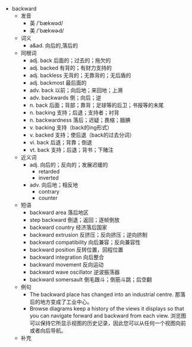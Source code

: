 - backward
  - 发音
    - 英 /'bækwəd/
    - 美 /'bækwɚd/
  - 词义
    - a&ad. 向后的,落后的
  - 同根词
    - adj. back 后面的；过去的；拖欠的
    - adj. backed 有背的；有财力支持的
    - adj. backless 无背的；无靠背的；无后盾的
    - adj. backmost 最后面的
    - adv. back 以前；向后地；来回地；上溯
    - adv. backwards 倒；向后；逆
    - n. back 后面；背部；靠背；足球等的后卫；书报等的末尾
    - n. backing 支持；后退；支持者；衬背
    - n. backwardness 落后；迟疑；畏缩；腼腆
    - v. backing 支持（back的ing形式）
    - v. backed 支持；使后退（back的过去分词）
    - vi. back 后退；背靠；倒退
    - vt. back 支持；后退；背书；下赌注
  - 近义词
    - adj. 向后的；反向的；发展迟缓的
      - retarded
      - inverted
    - adv. 向后地；相反地
      - contrary
      - counter
  - 短语
    - backward area 落后地区
    - step backward 倒退；返回；逐帧倒放
    - backward country 经济落后国家
    - backward extrusion 反挤压；反向挤压；逆向挤制
    - backward compatibility 向后兼容；反向兼容性
    - backward position 反转位置，回程位置
    - backward integration 向后整合
    - backward movement 反向运动
    - backward wave oscillator 逆波振荡器
    - backward somersault 倒毛跟斗；倒筋斗跳；后空翻
  - 例句
    - The backward place has changed into an industrial centre. 那落后的地方变成了工业中心。
    - Browse diagrams keep a history of the views it displays so that you can navigate forward and backward from each view. 浏览图可以保持它所显示视图的历史记录，因此您可以从任何一个视图向前或者向后导航。
  - 补充